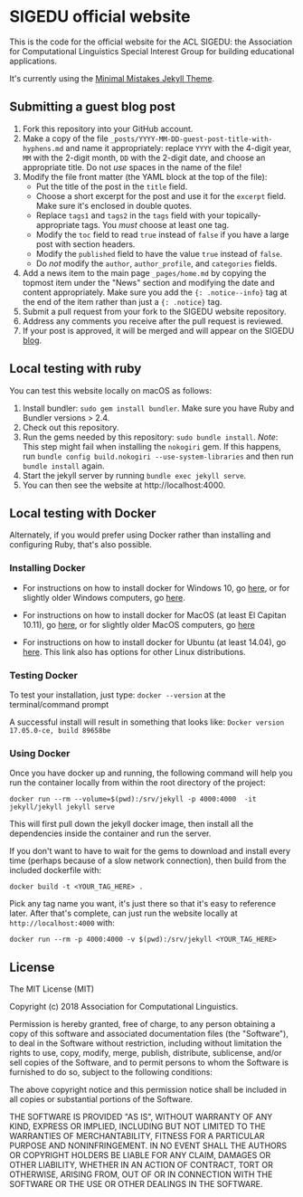 # SIGEDU official website

This is the code for the official website for the ACL SIGEDU: the Association for Computational Linguistics Special Interest Group for building educational applications.  

It's currently using the [Minimal Mistakes Jekyll Theme](https://mmistakes.github.io/minimal-mistakes/).

## Submitting a guest blog post

1. Fork this repository into your GitHub account.
2. Make a copy of the file `_posts/YYYY-MM-DD-guest-post-title-with-hyphens.md` and name it appropriately: replace `YYYY` with the 4-digit year, `MM` with the 2-digit month, `DD` with the 2-digit date, and choose an appropriate title. Do not _use_ spaces in the name of the file!
3. Modify the file front matter (the YAML block at the top of the file):
    - Put the title of the post in the `title` field.
    - Choose a short excerpt for the post and use it for the `excerpt` field. Make sure it's enclosed in double quotes.
    - Replace `tags1` and `tags2` in the `tags` field with your topically-appropriate tags. You _must_ choose at least one tag.
    - Modify the `toc` field to read `true` instead of `false` if you have a large post with section headers. 
    - Modify the `published` field to have the value `true` instead of `false`.
    - Do _not_ modify the `author`, `author_profile`, and `categories` fields.
4. Add a news item to the main page `_pages/home.md` by copying the topmost item under the "News" section and modifying the date and content appropriately. Make sure you add the `{: .notice--info}` tag at the end of the item rather than just a `{: .notice}` tag. 
5. Submit a pull request from your fork to the SIGEDU website repository.
6. Address any comments you receive after the pull request is reviewed.
7. If your post is approved, it will be merged and will appear on the SIGEDU [blog](https://sig-edu.org/blog).

## Local testing with ruby

You can test this website locally on macOS as follows:

1. Install bundler: `sudo gem install bundler`. Make sure you have Ruby and Bundler versions > 2.4.
2. Check out this repository.
3. Run the gems needed by this repository: `sudo bundle install`. 
   *Note*: This step might fail when installing the `nokogiri` gem. If this happens, run `bundle config build.nokogiri --use-system-libraries` and then run `bundle install` again.
4. Start the jekyll server by running `bundle exec jekyll serve`.
5. You can then see the website at http://localhost:4000.

## Local testing with Docker

Alternately, if you would prefer using Docker rather than
installing and configuring Ruby, that's also possible.

### Installing Docker

- For instructions on how to install docker for Windows 10, go
[here](https://docs.docker.com/docker-for-windows/install/),
or for slightly older Windows computers,
go [here](https://docs.docker.com/toolbox/overview/).

- For instructions on how to install docker for MacOS (at
least El Capitan 10.11), go
[here](https://docs.docker.com/docker-for-mac/install/),
or for slightly older MacOS computers,
go [here](https://docs.docker.com/toolbox/overview/)

- For instructions on how to install docker for Ubuntu (at
least 14.04), go [here](https://docs.docker.com/install/linux/docker-ce/ubuntu/). This link also has options for other
Linux distributions.

### Testing Docker
To test your installation, just type:
`docker --version`
at the terminal/command prompt

A successful install will result in something that looks like:
`Docker version 17.05.0-ce, build 89658be`

### Using Docker 

Once you have docker up and running, the following command will
help you run the container locally from within the root
directory of the project:

```
docker run --rm --volume=$(pwd):/srv/jekyll -p 4000:4000  -it jekyll/jekyll jekyll serve
```

This will first pull down the jekyll docker image, then install
all the dependencies inside the container and run the server.

If  you don't want to have to wait for the gems to
download and install every time (perhaps because of a slow
network connection), then build from the included dockerfile with:

```
docker build -t <YOUR_TAG_HERE> .
```

Pick any tag name you want, it's just there so that it's easy to reference later. After that's complete, can just run the website locally at
`http://localhost:4000` with:

```
docker run --rm -p 4000:4000 -v $(pwd):/srv/jekyll <YOUR_TAG_HERE>
```

## License

The MIT License (MIT)

Copyright (c) 2018 Association for Computational Linguistics.

Permission is hereby granted, free of charge, to any person obtaining a copy
of this software and associated documentation files (the "Software"), to deal
in the Software without restriction, including without limitation the rights
to use, copy, modify, merge, publish, distribute, sublicense, and/or sell
copies of the Software, and to permit persons to whom the Software is
furnished to do so, subject to the following conditions:

The above copyright notice and this permission notice shall be included in all
copies or substantial portions of the Software.

THE SOFTWARE IS PROVIDED "AS IS", WITHOUT WARRANTY OF ANY KIND, EXPRESS OR
IMPLIED, INCLUDING BUT NOT LIMITED TO THE WARRANTIES OF MERCHANTABILITY,
FITNESS FOR A PARTICULAR PURPOSE AND NONINFRINGEMENT. IN NO EVENT SHALL THE
AUTHORS OR COPYRIGHT HOLDERS BE LIABLE FOR ANY CLAIM, DAMAGES OR OTHER
LIABILITY, WHETHER IN AN ACTION OF CONTRACT, TORT OR OTHERWISE, ARISING FROM,
OUT OF OR IN CONNECTION WITH THE SOFTWARE OR THE USE OR OTHER DEALINGS IN THE
SOFTWARE.
